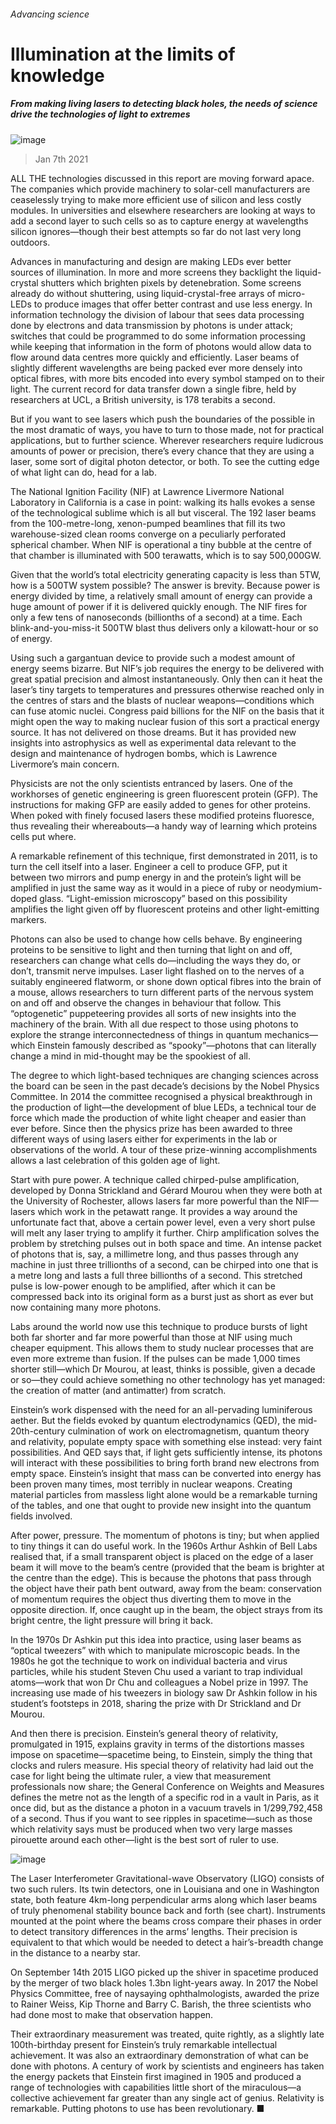 ###### Advancing science
# Illumination at the limits of knowledge 
##### From making living lasers to detecting black holes, the needs of science drive the technologies of light to extremes 
![image](images/20210109_tqd006.jpg) 
> Jan 7th 2021 

ALL THE technologies discussed in this report are moving forward apace. The companies which provide machinery to solar-cell manufacturers are ceaselessly trying to make more efficient use of silicon and less costly modules. In universities and elsewhere researchers are looking at ways to add a second layer to such cells so as to capture energy at wavelengths silicon ignores—though their best attempts so far do not last very long outdoors.

Advances in manufacturing and design are making LEDs ever better sources of illumination. In more and more screens they backlight the liquid-crystal shutters which brighten pixels by detenebration. Some screens already do without shuttering, using liquid-crystal-free arrays of micro-LEDs to produce images that offer better contrast and use less energy. In information technology the division of labour that sees data processing done by electrons and data transmission by photons is under attack; switches that could be programmed to do some information processing while keeping that information in the form of photons would allow data to flow around data centres more quickly and efficiently. Laser beams of slightly different wavelengths are being packed ever more densely into optical fibres, with more bits encoded into every symbol stamped on to their light. The current record for data transfer down a single fibre, held by researchers at UCL, a British university, is 178 terabits a second.


But if you want to see lasers which push the boundaries of the possible in the most dramatic of ways, you have to turn to those made, not for practical applications, but to further science. Wherever researchers require ludicrous amounts of power or precision, there’s every chance that they are using a laser, some sort of digital photon detector, or both. To see the cutting edge of what light can do, head for a lab.

The National Ignition Facility (NIF) at Lawrence Livermore National Laboratory in California is a case in point: walking its halls evokes a sense of the technological sublime which is all but visceral. The 192 laser beams from the 100-metre-long, xenon-pumped beamlines that fill its two warehouse-sized clean rooms converge on a peculiarly perforated spherical chamber. When NIF is operational a tiny bubble at the centre of that chamber is illuminated with 500 terawatts, which is to say 500,000GW.

Given that the world’s total electricity generating capacity is less than 5TW, how is a 500TW system possible? The answer is brevity. Because power is energy divided by time, a relatively small amount of energy can provide a huge amount of power if it is delivered quickly enough. The NIF fires for only a few tens of nanoseconds (billionths of a second) at a time. Each blink-and-you-miss-it 500TW blast thus delivers only a kilowatt-hour or so of energy.

Using such a gargantuan device to provide such a modest amount of energy seems bizarre. But NIF’s job requires the energy to be delivered with great spatial precision and almost instantaneously. Only then can it heat the laser’s tiny targets to temperatures and pressures otherwise reached only in the centres of stars and the blasts of nuclear weapons—conditions which can fuse atomic nuclei. Congress paid billions for the NIF on the basis that it might open the way to making nuclear fusion of this sort a practical energy source. It has not delivered on those dreams. But it has provided new insights into astrophysics as well as experimental data relevant to the design and maintenance of hydrogen bombs, which is Lawrence Livermore’s main concern.

Physicists are not the only scientists entranced by lasers. One of the workhorses of genetic engineering is green fluorescent protein (GFP). The instructions for making GFP are easily added to genes for other proteins. When poked with finely focused lasers these modified proteins fluoresce, thus revealing their whereabouts—a handy way of learning which proteins cells put where.

A remarkable refinement of this technique, first demonstrated in 2011, is to turn the cell itself into a laser. Engineer a cell to produce GFP, put it between two mirrors and pump energy in and the protein’s light will be amplified in just the same way as it would in a piece of ruby or neodymium-doped glass. “Light-emission microscopy” based on this possibility amplifies the light given off by fluorescent proteins and other light-emitting markers.

Photons can also be used to change how cells behave. By engineering proteins to be sensitive to light and then turning that light on and off, researchers can change what cells do—including the ways they do, or don’t, transmit nerve impulses. Laser light flashed on to the nerves of a suitably engineered flatworm, or shone down optical fibres into the brain of a mouse, allows researchers to turn different parts of the nervous system on and off and observe the changes in behaviour that follow. This “optogenetic” puppeteering provides all sorts of new insights into the machinery of the brain. With all due respect to those using photons to explore the strange interconnectedness of things in quantum mechanics—which Einstein famously described as “spooky”—photons that can literally change a mind in mid-thought may be the spookiest of all.

The degree to which light-based techniques are changing sciences across the board can be seen in the past decade’s decisions by the Nobel Physics Committee. In 2014 the committee recognised a physical breakthrough in the production of light—the development of blue LEDs, a technical tour de force which made the production of white light cheaper and easier than ever before. Since then the physics prize has been awarded to three different ways of using lasers either for experiments in the lab or observations of the world. A tour of these prize-winning accomplishments allows a last celebration of this golden age of light.

Start with pure power. A technique called chirped-pulse amplification, developed by Donna Strickland and Gérard Mourou when they were both at the University of Rochester, allows lasers far more powerful than the NIF—lasers which work in the petawatt range. It provides a way around the unfortunate fact that, above a certain power level, even a very short pulse will melt any laser trying to amplify it further. Chirp amplification solves the problem by stretching pulses out in both space and time. An intense packet of photons that is, say, a millimetre long, and thus passes through any machine in just three trillionths of a second, can be chirped into one that is a metre long and lasts a full three billionths of a second. This stretched pulse is low-power enough to be amplified, after which it can be compressed back into its original form as a burst just as short as ever but now containing many more photons.

Labs around the world now use this technique to produce bursts of light both far shorter and far more powerful than those at NIF using much cheaper equipment. This allows them to study nuclear processes that are even more extreme than fusion. If the pulses can be made 1,000 times shorter still—which Dr Mourou, at least, thinks is possible, given a decade or so—they could achieve something no other technology has yet managed: the creation of matter (and antimatter) from scratch.

Einstein’s work dispensed with the need for an all-pervading luminiferous aether. But the fields evoked by quantum electrodynamics (QED), the mid-20th-century culmination of work on electromagnetism, quantum theory and relativity, populate empty space with something else instead: very faint possibilities. And QED says that, if light gets sufficiently intense, its photons will interact with these possibilities to bring forth brand new electrons from empty space. Einstein’s insight that mass can be converted into energy has been proven many times, most terribly in nuclear weapons. Creating material particles from massless light alone would be a remarkable turning of the tables, and one that ought to provide new insight into the quantum fields involved.

After power, pressure. The momentum of photons is tiny; but when applied to tiny things it can do useful work. In the 1960s Arthur Ashkin of Bell Labs realised that, if a small transparent object is placed on the edge of a laser beam it will move to the beam’s centre (provided that the beam is brighter at the centre than the edge). This is because the photons that pass through the object have their path bent outward, away from the beam: conservation of momentum requires the object thus diverting them to move in the opposite direction. If, once caught up in the beam, the object strays from its bright centre, the light pressure will bring it back.

In the 1970s Dr Ashkin put this idea into practice, using laser beams as “optical tweezers” with which to manipulate microscopic beads. In the 1980s he got the technique to work on individual bacteria and virus particles, while his student Steven Chu used a variant to trap individual atoms—work that won Dr Chu and colleagues a Nobel prize in 1997. The increasing use made of his tweezers in biology saw Dr Ashkin follow in his student’s footsteps in 2018, sharing the prize with Dr Strickland and Dr Mourou.

And then there is precision. Einstein’s general theory of relativity, promulgated in 1915, explains gravity in terms of the distortions masses impose on spacetime—spacetime being, to Einstein, simply the thing that clocks and rulers measure. His special theory of relativity had laid out the case for light being the ultimate ruler, a view that measurement professionals now share; the General Conference on Weights and Measures defines the metre not as the length of a specific rod in a vault in Paris, as it once did, but as the distance a photon in a vacuum travels in 1/299,792,458 of a second. Thus if you want to see ripples in spacetime—such as those which relativity says must be produced when two very large masses pirouette around each other—light is the best sort of ruler to use.
![image](images/20210109_TQC105.png) 


The Laser Interferometer Gravitational-wave Observatory (LIGO) consists of two such rulers. Its twin detectors, one in Louisiana and one in Washington state, both feature 4km-long perpendicular arms along which laser beams of truly phenomenal stability bounce back and forth (see chart). Instruments mounted at the point where the beams cross compare their phases in order to detect transitory differences in the arms’ lengths. Their precision is equivalent to that which would be needed to detect a hair’s-breadth change in the distance to a nearby star.

On September 14th 2015 LIGO picked up the shiver in spacetime produced by the merger of two black holes 1.3bn light-years away. In 2017 the Nobel Physics Committee, free of naysaying ophthalmologists, awarded the prize to Rainer Weiss, Kip Thorne and Barry C. Barish, the three scientists who had done most to make that observation happen.

Their extraordinary measurement was treated, quite rightly, as a slightly late 100th-birthday present for Einstein’s truly remarkable intellectual achievement. It was also an extraordinary demonstration of what can be done with photons. A century of work by scientists and engineers has taken the energy packets that Einstein first imagined in 1905 and produced a range of technologies with capabilities little short of the miraculous—a collective achievement far greater than any single act of genius. Relativity is remarkable. Putting photons to use has been revolutionary. ■
